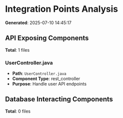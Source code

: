 # Integration Points Analysis

**Generated**: 2025-07-10 14:45:17

## API Exposing Components

**Total**: 1 files

### UserController.java
- **Path**: `UserController.java`
- **Component Type**: rest_controller
- **Purpose**: Handle user API endpoints

## Database Interacting Components

**Total**: 0 files

